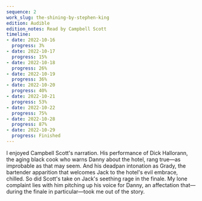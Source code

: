 ```yaml
---
sequence: 2
work_slug: the-shining-by-stephen-king
edition: Audible
edition_notes: Read by Campbell Scott
timeline:
- date: 2022-10-16
  progress: 3%
- date: 2022-10-17
  progress: 15%
- date: 2022-10-18
  progress: 26%
- date: 2022-10-19
  progress: 36%
- date: 2022-10-20
  progress: 40%
- date: 2022-10-21
  progress: 53%
- date: 2022-10-22
  progress: 75%
- date: 2022-10-28
  progress: 87%
- date: 2022-10-29
  progress: Finished
---
```



I enjoyed Campbell Scott's narration. His performance of Dick Hallorann, the aging black cook who warns Danny about the hotel, rang true—as improbable as that may seem. And his deadpan intonation as Grady, the bartender apparition that welcomes Jack to the hotel's evil embrace, chilled. So did Scott's take on Jack's seething rage in the finale. My lone complaint lies with him pitching up his voice for Danny, an affectation that—during the finale in particular—took me out of the story.
